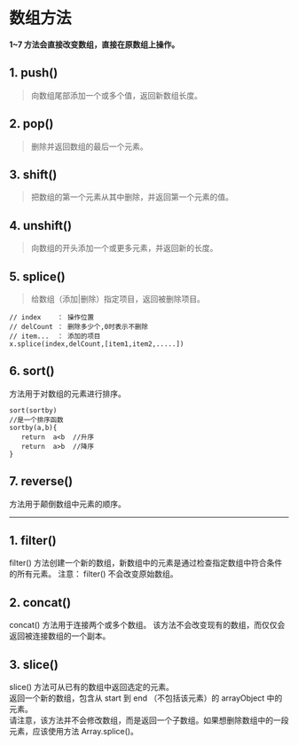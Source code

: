 # 数组方法
**1~7 方法会直接改变数组，直接在原数组上操作。**
## 1. push()
> 向数组尾部添加一个或多个值，返回新数组长度。
## 2. pop()
> 删除并返回数组的最后一个元素。
## 3. shift()
> 把数组的第一个元素从其中删除，并返回第一个元素的值。
## 4. unshift()
> 向数组的开头添加一个或更多元素，并返回新的长度。
## 5. splice()
> 给数组（添加|删除）指定项目，返回被删除项目。
```
// index    ： 操作位置
// delCount ： 删除多少个,0时表示不删除
// item...  ： 添加的项目
x.splice(index,delCount,[item1,item2,.....])
```
## 6. sort()
方法用于对数组的元素进行排序。
```
sort(sortby) 
//是一个排序函数
sortby(a,b){
   return  a<b  //升序
   return  a>b  //降序
}
```
## 7. reverse()
方法用于颠倒数组中元素的顺序。

---



## 1. filter()  

filter() 方法创建一个新的数组，新数组中的元素是通过检查指定数组中符合条件的所有元素。
注意： filter() 不会改变原始数组。

## 2. concat() 
concat() 方法用于连接两个或多个数组。
该方法不会改变现有的数组，而仅仅会返回被连接数组的一个副本。


## 3. slice()
slice() 方法可从已有的数组中返回选定的元素。     
返回一个新的数组，包含从 start 到 end （不包括该元素）的 arrayObject 中的元素。      
请注意，该方法并不会修改数组，而是返回一个子数组。如果想删除数组中的一段元素，应该使用方法 Array.splice()。


